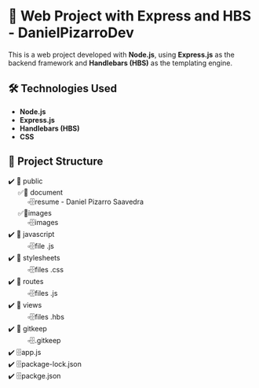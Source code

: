 # 🚀 Web Project with Express and HBS - DanielPizarroDev  
  
This is a web project developed with **Node.js**, using **Express.js** as the backend framework and **Handlebars (HBS)** as the templating engine.

## 🛠️ Technologies Used  
- **Node.js**
- **Express.js**
- **Handlebars (HBS)**  
- **CSS** 
 
## 📂 Project Structure
✔️ 📂 public
<br>
&nbsp;&nbsp;&nbsp;&nbsp;&nbsp;✅📂 document
<br>
&nbsp;&nbsp;&nbsp;&nbsp;&nbsp;&nbsp;&nbsp;&nbsp;&nbsp;&nbsp;▫️🗄️resume - Daniel Pizarro Saavedra
<br>
&nbsp;&nbsp;&nbsp;&nbsp;&nbsp;✅📂images
<br>
&nbsp;&nbsp;&nbsp;&nbsp;&nbsp;&nbsp;&nbsp;&nbsp;&nbsp;&nbsp;▫️🗄️images
<br>
✔️ 📂 javascript
<br>
&nbsp;&nbsp;&nbsp;&nbsp;&nbsp;&nbsp;&nbsp;&nbsp;&nbsp;&nbsp;▫️🗄️file .js
<br>
✔️ 📂 stylesheets
<br>
&nbsp;&nbsp;&nbsp;&nbsp;&nbsp;&nbsp;&nbsp;&nbsp;&nbsp;&nbsp;▫️🗄️files .css
<br>
✔️ 📂 routes
<br>
&nbsp;&nbsp;&nbsp;&nbsp;&nbsp;&nbsp;&nbsp;&nbsp;&nbsp;&nbsp;▫️🗄️files .js
<br>
✔️ 📂 views
<br>
&nbsp;&nbsp;&nbsp;&nbsp;&nbsp;&nbsp;&nbsp;&nbsp;&nbsp;&nbsp;▫️🗄️files .hbs
<br>
✔️ 📂 gitkeep
<br>
&nbsp;&nbsp;&nbsp;&nbsp;&nbsp;&nbsp;&nbsp;&nbsp;&nbsp;&nbsp;▫️🗄️.gitkeep
<br>
✔️ 🗄️app.js
<br>
✔️ 🗄️package-lock.json
<br>
✔️ 🗄️packge.json
